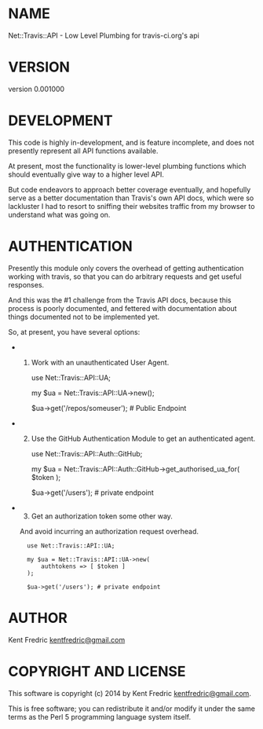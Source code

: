 # NAME

Net::Travis::API - Low Level Plumbing for travis-ci.org's api

# VERSION

version 0.001000

# DEVELOPMENT

This code is highly in-development, and is feature incomplete, and does not presently represent all API functions available.

At present, most the functionality is lower-level plumbing functions which should eventually give way to a higher level API.

But code endeavors to approach better coverage eventually, and hopefully serve as a better documentation than Travis's own API
docs, which were so lackluster I had to resort to sniffing their websites traffic from my browser to understand what was going
on.

# AUTHENTICATION

Presently this module only covers the overhead of getting authentication working with travis, so that you can do arbitrary
requests and get useful responses.

And this was the #1 challenge from the Travis API docs, because this process is poorly documented, and fettered with
documentation about things documented not to be implemented yet.

So, at present, you have several options:

- 1. Work with an unauthenticated User Agent.

        use Net::Travis::API::UA;

        my $ua = Net::Travis::API::UA->new();

        $ua->get('/repos/someuser'); # Public Endpoint

- 2. Use the GitHub Authentication Module to get an authenticated agent.

        use Net::Travis::API::Auth::GitHub;

        my $ua = Net::Travis::API::Auth::GitHub->get_authorised_ua_for( $token );

        $ua->get('/users'); # private endpoint

- 3. Get an authorization token some other way.

    And avoid incurring an authorization request overhead.

        use Net::Travis::API::UA;

        my $ua = Net::Travis::API::UA->new(
            authtokens => [ $token ]
        );

        $ua->get('/users'); # private endpoint

# AUTHOR

Kent Fredric <kentfredric@gmail.com>

# COPYRIGHT AND LICENSE

This software is copyright (c) 2014 by Kent Fredric <kentfredric@gmail.com>.

This is free software; you can redistribute it and/or modify it under
the same terms as the Perl 5 programming language system itself.

